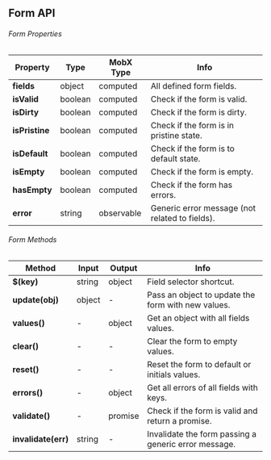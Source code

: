 ## Form API

###### Form Properties

| Property | Type | MobX Type | Info |
|---|---|---|---|
| **fields** | object | computed | All defined form fields. |
| **isValid** | boolean | computed | Check if the form is valid. |
| **isDirty** | boolean | computed | Check if the form is dirty. |
| **isPristine** | boolean | computed | Check if the form is in pristine state. |
| **isDefault** | boolean | computed | Check if the form is to default state. |
| **isEmpty** | boolean | computed | Check if the form is empty. |
| **hasEmpty** | boolean | computed | Check if the form has errors. |
| **error** | string | observable | Generic error message (not related to fields). |

###### Form Methods

| Method | Input | Output | Info |
|---|---|---|---|
| **$(key)** | string | object | Field selector shortcut. |
| **update(obj)** | object | - | Pass an object to update the form with new values. |
| **values()** | - | object | Get an object with all fields values. |
| **clear()** | - | - | Clear the form to empty values. |
| **reset()** | - | - | Reset the form to default or initials values. |
| **errors()** | - | object | Get all errors of all fields with keys. |
| **validate()** | - | promise | Check if the form is valid and return a promise. |
| **invalidate(err)** | string | - | Invalidate the form passing a generic error message. |
